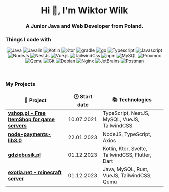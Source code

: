 <h1 align="center">Hi 👋, I'm Wiktor Wilk</h1>
<h3 align="center">A Junior Java and Web Developer from Poland.</h3>

### Things I code with
<p align="center">
   <!-- for-the-badge -->
  <img alt="Java" src="https://img.shields.io/badge/-Java-ED8B00?style=flat-square&logo=openjdk&logoColor=white" />
  <img alt="Javalin" src="https://img.shields.io/badge/javalin-008CBB?style=flat-squaree&logo=openjdk&logoColor=white" />
   <img alt="Kotlin" src="https://img.shields.io/badge/kotlin-AB29EB?style=flat-square&logo=kotlin&logoColor=white" />
   <img alt="Ktor" src="https://img.shields.io/badge/ktor-FF8800?style=flat-square&logo=kotlin&logoColor=white" />
   <img alt="gradle" src="https://img.shields.io/badge/gradle-02303A?style=flat-square&logo=gradle&logoColor=white" /> 
   <img alt="go" src="https://img.shields.io/badge/golang-00AED8?style=flat-square&logo=go&logoColor=white" /> 

   <img alt="Typescript" src="https://img.shields.io/badge/-Typescript-3178C6?style=flat-square&logo=Typescript&logoColor=white" />
   <img alt="Javascript" src="https://img.shields.io/badge/-Javascript-F7DF1E?style=flat-square&logo=Javascript&logoColor=white" />
   <img alt="NodeJs" src="https://img.shields.io/badge/-Nodejs-339933?style=flat-square&logo=Node.js&logoColor=white" />
   <img alt="NestJs" src="https://img.shields.io/badge/NestJs-E0234E?style=flat-square&logo=nestjs&logoColor=white" />
   <img alt="Vue.js" src="https://img.shields.io/badge/-Vuejs-4FC08D?style=flat-square&logo=Vue.js&logoColor=white" />
   <img alt="TailwindCss" src="https://img.shields.io/badge/-TailwindCss-06B6D4?style=flat-square&logo=TailwindCss&logoColor=white" />
   <img alt="npm" src="https://img.shields.io/badge/NPM-CC3534?style=flat-square&logo=npm&logoColor=white" /> 

   <img alt="MySQL" src="https://img.shields.io/badge/MySQL-015F8B?style=flat-square&logo=mysql&logoColor=white" />
   <img alt="Proxmox" src="https://img.shields.io/badge/-Proxmox-E57000?style=flat-square&logo=Proxmox&logoColor=white" />
   <img alt="Qemu" src="https://img.shields.io/badge/-Qemu-FF6600?style=flat-square&logo=Qemu&logoColor=white" />
   <img alt="Git" src="https://img.shields.io/badge/-Git-F05032?style=flat-square&logo=git&logoColor=white" />
   <img alt="Debian" src="https://img.shields.io/badge/-Debian-A81D33?style=flat-square&logo=Debian&logoColor=white" />
   <img alt="Nginx" src="https://img.shields.io/badge/Nginx-009639?style=flat-square&logo=nginx&logoColor=white" />
   <img alt="JetBrains" src="https://img.shields.io/badge/Jetbrains%20Tools-000000?style=flat-square&logo=jetbrains&logoColor=white" />
   <img alt="Postman" src="https://img.shields.io/badge/Postman-FF6C37?style=flat-square&logo=postman&logoColor=white"/>
</p>
<br>

### My Projects
<table>
  <thead align="center">
    <tr border: none;>
      <td><b>🎁 Project</b></td>
      <td><b>🕓 Start date</b></td>
      <td><b>📚 Technologies</b></td>
    </tr>
  </thead>
  <tbody>
    <tr>
      <td><a href="https://yshop.pl"><b>yshop.pl - Free ItemShop for game servers</b></a></td>
      <td>10.07.2021</td>
      <td>TypeScript, NestJS, MySQL, VueJS, TailwindCSS</td>
    </tr>
    <tr>
      <td><a href="https://github.com/WiktorDev/node-payments-lib3.0"><b>node-payments-lib3.0</b></a></td>
      <td>22.01.2023</td>
      <td>NodeJS, TypeScript, Axios</td>
    </tr>
    <tr>
      <td><a href="https://gdziebusik.pl"><b>gdziebusik.pl</b></a></td>
      <td>01.12.2023</td>
      <td>Kotlin, Ktor, Svelte, TailwindCSS, Flutter, Dart</td>
    </tr>
    <tr>
      <td><a href="https://exotia.net"><b>exotia.net - minecraft server</b></a></td>
      <td>01.12.2023</td>
      <td>Java, MySQL, Rust, VueJS, TailwindCSS, Qemu</td>
    </tr>
  </tbody>
</table>

